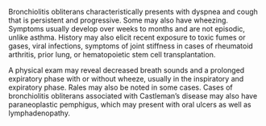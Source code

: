 Bronchiolitis obliterans characteristically presents with dyspnea and cough that is persistent and progressive. Some may also have wheezing. Symptoms usually develop over weeks to months and are not episodic, unlike asthma. History may also elicit recent exposure to toxic fumes or gases, viral infections, symptoms of joint stiffness in cases of rheumatoid arthritis, prior lung, or hematopoietic stem cell transplantation.

A physical exam may reveal decreased breath sounds and a prolonged expiratory phase with or without wheeze, usually in the inspiratory and expiratory phase. Rales may also be noted in some cases. Cases of bronchiolitis obliterans associated with Castleman’s disease may also have paraneoplastic pemphigus, which may present with oral ulcers as well as lymphadenopathy.